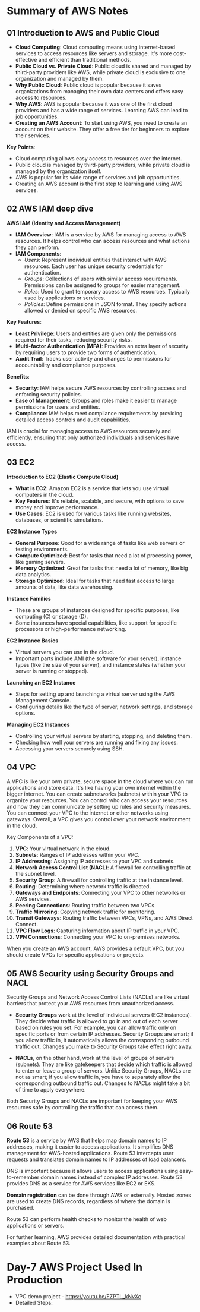 # Summary of AWS Notes

## 01 Introduction to AWS and Public Cloud

- **Cloud Computing**: Cloud computing means using internet-based services to access resources like servers and storage. It's more cost-effective and efficient than traditional methods.
- **Public Cloud vs. Private Cloud**: Public cloud is shared and managed by third-party providers like AWS, while private cloud is exclusive to one organization and managed by them.
- **Why Public Cloud**: Public cloud is popular because it saves organizations from managing their own data centers and offers easy access to resources.
- **Why AWS**: AWS is popular because it was one of the first cloud providers and has a wide range of services. Learning AWS can lead to job opportunities.
- **Creating an AWS Account**: To start using AWS, you need to create an account on their website. They offer a free tier for beginners to explore their services.

**Key Points**:
- Cloud computing allows easy access to resources over the internet.
- Public cloud is managed by third-party providers, while private cloud is managed by the organization itself.
- AWS is popular for its wide range of services and job opportunities.
- Creating an AWS account is the first step to learning and using AWS services.

## 02 AWS IAM deep dive

**AWS IAM (Identity and Access Management)**

- **IAM Overview**: IAM is a service by AWS for managing access to AWS resources. It helps control who can access resources and what actions they can perform.
- **IAM Components**:
  - *Users*: Represent individual entities that interact with AWS resources. Each user has unique security credentials for authentication.
  - *Groups*: Collections of users with similar access requirements. Permissions can be assigned to groups for easier management.
  - *Roles*: Used to grant temporary access to AWS resources. Typically used by applications or services.
  - *Policies*: Define permissions in JSON format. They specify actions allowed or denied on specific AWS resources.

**Key Features**:
- **Least Privilege**: Users and entities are given only the permissions required for their tasks, reducing security risks.
- **Multi-factor Authentication (MFA)**: Provides an extra layer of security by requiring users to provide two forms of authentication.
- **Audit Trail**: Tracks user activity and changes to permissions for accountability and compliance purposes.

**Benefits**:
- **Security**: IAM helps secure AWS resources by controlling access and enforcing security policies.
- **Ease of Management**: Groups and roles make it easier to manage permissions for users and entities.
- **Compliance**: IAM helps meet compliance requirements by providing detailed access controls and audit capabilities.

IAM is crucial for managing access to AWS resources securely and efficiently, ensuring that only authorized individuals and services have access.


## 03 EC2

**Introduction to EC2 (Elastic Compute Cloud)**

- **What is EC2**: Amazon EC2 is a service that lets you use virtual computers in the cloud.
- **Key Features**: It's reliable, scalable, and secure, with options to save money and improve performance.
- **Use Cases**: EC2 is used for various tasks like running websites, databases, or scientific simulations.

**EC2 Instance Types**

- **General Purpose**: Good for a wide range of tasks like web servers or testing environments.
- **Compute Optimized**: Best for tasks that need a lot of processing power, like gaming servers.
- **Memory Optimized**: Great for tasks that need a lot of memory, like big data analytics.
- **Storage Optimized**: Ideal for tasks that need fast access to large amounts of data, like data warehousing.

**Instance Families**

- These are groups of instances designed for specific purposes, like computing (C) or storage (D).
- Some instances have special capabilities, like support for specific processors or high-performance networking.

**EC2 Instance Basics**

- Virtual servers you can use in the cloud.
- Important parts include AMI (the software for your server), instance types (like the size of your server), and instance states (whether your server is running or stopped).

**Launching an EC2 Instance**

- Steps for setting up and launching a virtual server using the AWS Management Console.
- Configuring details like the type of server, network settings, and storage options.

**Managing EC2 Instances**

- Controlling your virtual servers by starting, stopping, and deleting them.
- Checking how well your servers are running and fixing any issues.
- Accessing your servers securely using SSH.

## 04 VPC

A VPC is like your own private, secure space in the cloud where you can run applications and store data. It's like having your own internet within the bigger internet. You can create subnetworks (subnets) within your VPC to organize your resources. You can control who can access your resources and how they can communicate by setting up rules and security measures. You can connect your VPC to the internet or other networks using gateways. Overall, a VPC gives you control over your network environment in the cloud.

Key Components of a VPC:

1. **VPC**: Your virtual network in the cloud.
2. **Subnets**: Ranges of IP addresses within your VPC.
3. **IP Addressing**: Assigning IP addresses to your VPC and subnets.
4. **Network Access Control List (NACL)**: A firewall for controlling traffic at the subnet level.
5. **Security Group**: A firewall for controlling traffic at the instance level.
6. **Routing**: Determining where network traffic is directed.
7. **Gateways and Endpoints**: Connecting your VPC to other networks or AWS services.
8. **Peering Connections**: Routing traffic between two VPCs.
9. **Traffic Mirroring**: Copying network traffic for monitoring.
10. **Transit Gateways**: Routing traffic between VPCs, VPNs, and AWS Direct Connect.
11. **VPC Flow Logs**: Capturing information about IP traffic in your VPC.
12. **VPN Connections**: Connecting your VPC to on-premises networks.

When you create an AWS account, AWS provides a default VPC, but you should create VPCs for specific applications or projects.

## 05 AWS Security using Security Groups and NACL
Security Groups and Network Access Control Lists (NACLs) are like virtual barriers that protect your AWS resources from unauthorized access. 

- **Security Groups** work at the level of individual servers (EC2 instances). They decide what traffic is allowed to go in and out of each server based on rules you set. For example, you can allow traffic only on specific ports or from certain IP addresses. Security Groups are smart; if you allow traffic in, it automatically allows the corresponding outbound traffic out. Changes you make to Security Groups take effect right away.

- **NACLs**, on the other hand, work at the level of groups of servers (subnets). They are like gatekeepers that decide which traffic is allowed to enter or leave a group of servers. Unlike Security Groups, NACLs are not as smart; if you allow traffic in, you have to separately allow the corresponding outbound traffic out. Changes to NACLs might take a bit of time to apply everywhere.

Both Security Groups and NACLs are important for keeping your AWS resources safe by controlling the traffic that can access them.

## 06 Route 53

**Route 53** is a service by AWS that helps map domain names to IP addresses, making it easier to access applications. It simplifies DNS management for AWS-hosted applications. Route 53 intercepts user requests and translates domain names to IP addresses of load balancers.

DNS is important because it allows users to access applications using easy-to-remember domain names instead of complex IP addresses. Route 53 provides DNS as a service for AWS services like EC2 or EKS.

**Domain registration** can be done through AWS or externally. Hosted zones are used to create DNS records, regardless of where the domain is purchased.

Route 53 can perform health checks to monitor the health of web applications or servers.

For further learning, AWS provides detailed documentation with practical examples about Route 53.


# Day-7 AWS Project Used In Production
- VPC demo project - https://youtu.be/FZPTL_kNvXc
- Detailed Steps: 
